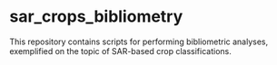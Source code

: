 # sar_crops_bibliometry
This repository contains scripts for performing bibliometric analyses, exemplified on the topic of SAR-based crop classifications.
